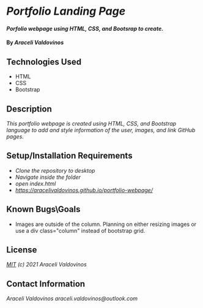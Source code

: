 # _Portfolio Landing Page_

#### _Porfolio webpage using HTML, CSS, and Bootsrap to create._

#### By _Araceli Valdovinos_

## Technologies Used

* HTML
* CSS
* Bootstrap

## Description

_This portfolio webpage is created using HTML, CSS, and Bootstrap language to add and style information of the user, images, and link GitHub pages._

## Setup/Installation Requirements

* _Clone the repository to desktop_
* _Navigate inside the folder_
* _open index.html_
* _https://aracelivaldovinos.github.io/portfolio-webpage/_


## Known Bugs\Goals

* Images are outside of the column. Planning on either resizing images or use a div class="column" instead of bootstrap grid.


## License

_[MIT](https://opensource.org/licenses/MIT) (c) 2021 Araceli Valdovinos_

## Contact Information

_Araceli Valdovinos araceli.valdovinos@outlook.com_